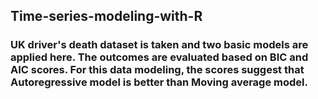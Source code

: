 ## Time-series-modeling-with-R
### UK driver's death dataset is taken and two basic models are applied here. The outcomes are evaluated based on BIC and AIC scores. For this data modeling, the scores suggest that Autoregressive model is better than Moving average model.
